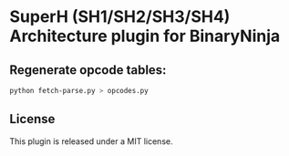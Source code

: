 # SuperH (SH1/SH2/SH3/SH4) Architecture plugin for BinaryNinja

## Regenerate opcode tables:

```bash
python fetch-parse.py > opcodes.py
```

## License

This plugin is released under a MIT license.